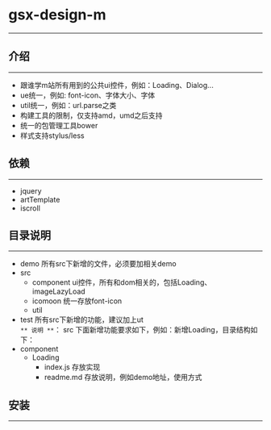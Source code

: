 # gsx-design-m
---

## 介绍
---
* 跟谁学m站所有用到的公共ui控件，例如：Loading、Dialog...
* ue统一，例如: font-icon、字体大小、字体
* util统一，例如：url.parse之类
* 构建工具的限制，仅支持amd，umd之后支持
* 统一的包管理工具bower
* 样式支持stylus/less

## 依赖
---
* jquery
* artTemplate
* iscroll

## 目录说明
---
* demo 所有src下新增的文件，必须要加相关demo
* src
    * component ui控件，所有和dom相关的，包括Loading、imageLazyLoad
    * icomoon 统一存放font-icon
    * util
* test 所有src下新增的功能，建议加上ut  
`** 说明 **`：
src 下面新增功能要求如下，例如：新增Loading，目录结构如下：
* component
    * Loading
        * index.js  存放实现
        * readme.md 存放说明，例如demo地址，使用方式

## 安装
---



